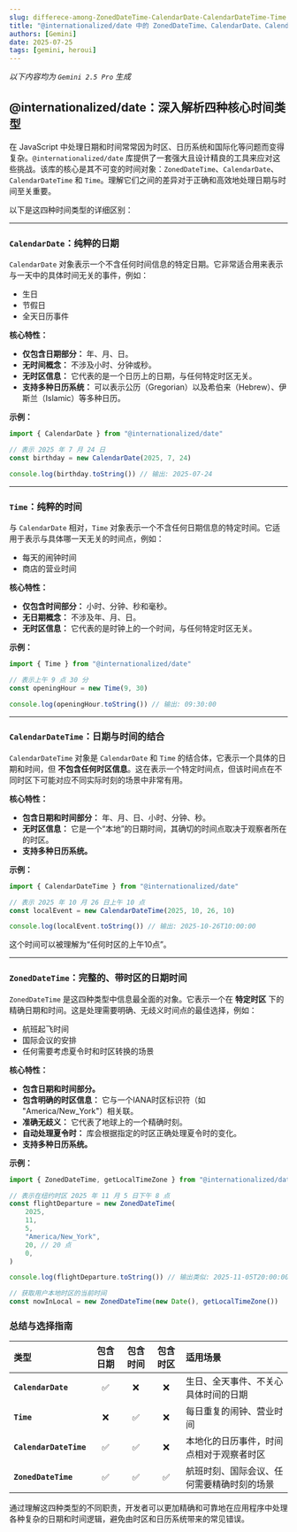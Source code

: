 ```yaml
---
slug: differece-among-ZonedDateTime-CalendarDate-CalendarDateTime-Time
title: "@internationalized/date 中的 ZonedDateTime、CalendarDate、CalendarDateTime、Time 几种时间类型的区别"
authors: [Gemini]
date: 2025-07-25
tags: [gemini, heroui]
---
```


_以下内容均为 `Gemini 2.5 Pro` 生成_

## @internationalized/date：深入解析四种核心时间类型

在 JavaScript 中处理日期和时间常常因为时区、日历系统和国际化等问题而变得复杂。`@internationalized/date` 库提供了一套强大且设计精良的工具来应对这些挑战。该库的核心是其不可变的时间对象：`ZonedDateTime`、`CalendarDate`、`CalendarDateTime` 和 `Time`。理解它们之间的差异对于正确和高效地处理日期与时间至关重要。

以下是这四种时间类型的详细区别：

---

### `CalendarDate`：纯粹的日期

`CalendarDate` 对象表示一个不含任何时间信息的特定日期。它非常适合用来表示与一天中的具体时间无关的事件，例如：

- 生日
- 节假日
- 全天日历事件

**核心特性：**

- **仅包含日期部分：** 年、月、日。
- **无时间概念：** 不涉及小时、分钟或秒。
- **无时区信息：** 它代表的是一个日历上的日期，与任何特定时区无关。
- **支持多种日历系统：** 可以表示公历（Gregorian）以及希伯来（Hebrew）、伊斯兰（Islamic）等多种日历。

**示例：**

```javascript
import { CalendarDate } from "@internationalized/date"

// 表示 2025 年 7 月 24 日
const birthday = new CalendarDate(2025, 7, 24)

console.log(birthday.toString()) // 输出: 2025-07-24
```

---

### `Time`：纯粹的时间

与 `CalendarDate` 相对，`Time` 对象表示一个不含任何日期信息的特定时间。它适用于表示与具体哪一天无关的时间点，例如：

- 每天的闹钟时间
- 商店的营业时间

**核心特性：**

- **仅包含时间部分：** 小时、分钟、秒和毫秒。
- **无日期概念：** 不涉及年、月、日。
- **无时区信息：** 它代表的是时钟上的一个时间，与任何特定时区无关。

**示例：**

```javascript
import { Time } from "@internationalized/date"

// 表示上午 9 点 30 分
const openingHour = new Time(9, 30)

console.log(openingHour.toString()) // 输出: 09:30:00
```

---

### `CalendarDateTime`：日期与时间的结合

`CalendarDateTime` 对象是 `CalendarDate` 和 `Time` 的结合体，它表示一个具体的日期和时间，但 **不包含任何时区信息**。这在表示一个特定时间点，但该时间点在不同时区下可能对应不同实际时刻的场景中非常有用。

**核心特性：**

- **包含日期和时间部分：** 年、月、日、小时、分钟、秒。
- **无时区信息：** 它是一个“本地”的日期时间，其确切的时间点取决于观察者所在的时区。
- **支持多种日历系统。**

**示例：**

```javascript
import { CalendarDateTime } from "@internationalized/date"

// 表示 2025 年 10 月 26 日上午 10 点
const localEvent = new CalendarDateTime(2025, 10, 26, 10)

console.log(localEvent.toString()) // 输出: 2025-10-26T10:00:00
```

这个时间可以被理解为“任何时区的上午10点”。

---

### `ZonedDateTime`：完整的、带时区的日期时间

`ZonedDateTime` 是这四种类型中信息最全面的对象。它表示一个在 **特定时区** 下的精确日期和时间。这是处理需要明确、无歧义时间点的最佳选择，例如：

- 航班起飞时间
- 国际会议的安排
- 任何需要考虑夏令时和时区转换的场景

**核心特性：**

- **包含日期和时间部分。**
- **包含明确的时区信息：** 它与一个IANA时区标识符（如 "America/New_York"）相关联。
- **准确无歧义：** 它代表了地球上的一个精确时刻。
- **自动处理夏令时：** 库会根据指定的时区正确处理夏令时的变化。
- **支持多种日历系统。**

**示例：**

```javascript
import { ZonedDateTime, getLocalTimeZone } from "@internationalized/date"

// 表示在纽约时区 2025 年 11 月 5 日下午 8 点
const flightDeparture = new ZonedDateTime(
    2025,
    11,
    5,
    "America/New_York",
    20, // 20 点
    0,
)

console.log(flightDeparture.toString()) // 输出类似: 2025-11-05T20:00:00-05:00[America/New_York]

// 获取用户本地时区的当前时间
const nowInLocal = new ZonedDateTime(new Date(), getLocalTimeZone())
```

### 总结与选择指南

| 类型                   | 包含日期 | 包含时间 | 包含时区 | 适用场景                                   |
| :--------------------- | :------: | :------: | :------: | :----------------------------------------- |
| **`CalendarDate`**     |    ✅    |    ❌    |    ❌    | 生日、全天事件、不关心具体时间的日期       |
| **`Time`**             |    ❌    |    ✅    |    ❌    | 每日重复的闹钟、营业时间                   |
| **`CalendarDateTime`** |    ✅    |    ✅    |    ❌    | 本地化的日历事件，时间点相对于观察者时区   |
| **`ZonedDateTime`**    |    ✅    |    ✅    |    ✅    | 航班时刻、国际会议、任何需要精确时刻的场景 |

通过理解这四种类型的不同职责，开发者可以更加精确和可靠地在应用程序中处理各种复杂的日期和时间逻辑，避免由时区和日历系统带来的常见错误。
